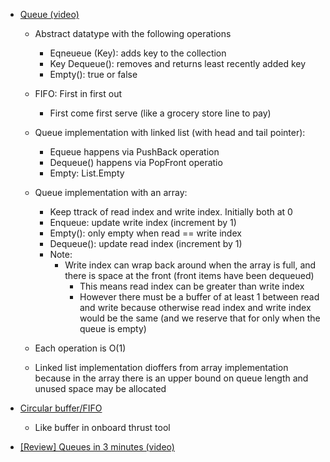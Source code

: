 - [Queue (video)](https://www.coursera.org/lecture/data-structures/queues-EShpq)
    - Abstract datatype with the following operations
        - Eqneueue (Key): adds key to the collection
        - Key Dequeue(): removes and returns least recently added key
        - Empty(): true or false 
    - FIFO: First in first out
        - First come first serve (like a grocery store line to pay)

    - Queue implementation with linked list (with head and tail pointer):
        - Equeue happens via PushBack operation
        - Dequeue() happens via PopFront operatio
        - Empty: List.Empty


    - Queue implementation with an array:
        - Keep ttrack of read index and write index. Initially both at 0
        - Enqueue: update write index  (increment by 1)
        - Empty(): only empty when read == write index
        - Dequeue(): update read index (increment by 1) 
        - Note:
            - Write index can wrap back around when the array is full, and there is space at the front (front items have been dequeued)
                - This means read index can be greater than write index
                - However there must be a buffer of at least 1 between read and write because otherwise read index and write index would be the same (and we reserve that for only when the queue is empty)

    - Each operation is O(1)
    - Linked list implementation dioffers from array implementation because in the array there is an upper bound on queue length and unused space may be allocated

- [Circular buffer/FIFO](https://en.wikipedia.org/wiki/Circular_buffer)    
    - Like buffer in onboard thrust tool

- [[Review] Queues in 3 minutes (video)](https://youtu.be/D6gu-_tmEpQ)